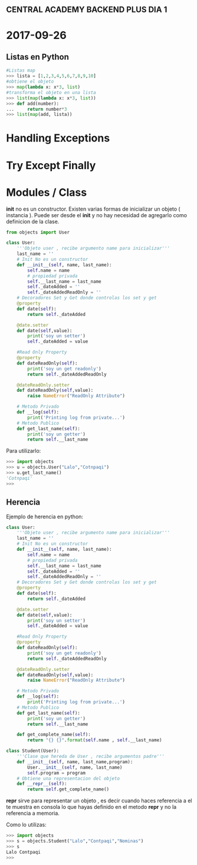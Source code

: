 
## CENTRAL ACADEMY BACKEND PLUS DIA 1 ##


# 2017-09-26
## Listas en Python
```python
#Listas map
>>> lista = [1,2,3,4,5,6,7,8,9,10]
#obtiene el objeto 
>>> map(lambda x: x*3, list)
#transforma el objeto en una lista
>>> list(map(lambda x: x*3, list))
>>> def add(number):
...     return number*3
>>> list(map(add, lista))
```
# Handling Exceptions
# Try Except Finally
# Modules / Class

__init__ no es un constructor.
Existen varias formas de inicializar un objeto ( instancia ). Puede ser desde el __init__ y no hay necesidad de agregarlo como definicion de la clase.
```python
from objects import User
```

```python
class User:
    '''Objeto user , recibe argumento name para inicializar'''
    last_name = ''
    # Init No es un constructor
    def __init__(self, name, last_name):
        self.name = name
        # propiedad privada
        self.__last_name = last_name
        self._dateAdded = ''
        self._dateAddedReadOnly = ''
    # Decoradores Set y Get donde controlas los set y get
    @property
    def date(self):
        return self._dateAdded

    @date.setter
    def date(self,value):
        print('soy un setter')
        self._dateAdded = value

    #Read Only Property
    @property
    def dateReadOnly(self):
        print('soy un get readonly')
        return self._dateAddedReadOnly

    @dateReadOnly.setter
    def dateReadOnly(self,value):
        raise NameError("ReadOnly Attribute")

    # Metodo Privado
    def __log(self):
        print('Printing log from private...')
    # Metodo Publico
    def get_last_name(self):
        print('soy un getter')
        return self.__last_name
```

Para utilizarlo:
```python
>>> import objects
>>> u = objects.User("Lalo","Cotnpaqi")
>>> u.get_last_name()
'Cotnpaqi'
>>>
```

## Herencia

Ejemplo de herencia en python:
```python
class User:
    '''Objeto user , recibe argumento name para inicializar'''
    last_name = ''
    # Init No es un constructor
    def __init__(self, name, last_name):
        self.name = name
        # propiedad privada
        self.__last_name = last_name
        self._dateAdded = ''
        self._dateAddedReadOnly = ''
    # Decoradores Set y Get donde controlas los set y get
    @property
    def date(self):
        return self._dateAdded

    @date.setter
    def date(self,value):
        print('soy un setter')
        self._dateAdded = value

    #Read Only Property
    @property
    def dateReadOnly(self):
        print('soy un get readonly')
        return self._dateAddedReadOnly

    @dateReadOnly.setter
    def dateReadOnly(self,value):
        raise NameError("ReadOnly Attribute")

    # Metodo Privado
    def __log(self):
        print('Printing log from private...')
    # Metodo Publico
    def get_last_name(self):
        print('soy un getter')
        return self.__last_name

    def get_complete_name(self):
        return "{} {}".format(self.name , self.__last_name)

class Student(User):
    '''Clase que hereda de User , recibe argumentos padre'''
    def __init__(self, name, last_name,program):
        User.__init__(self, name, last_name)
        self.program = program
    # Obtiene una representacion del objeto
    def __repr__(self):
        return self.get_complete_name()
```
__repr__ sirve para representar un objeto , es decir cuando haces referencia a el te muestra en consola lo que hayas definido en el metodo __repr__ y no la referencia a memoria.

Como lo utilizas:
```python
>>> import objects
>>> s = objects.Student("Lalo","Contpaqi","Nominas")
>>> s
Lalo Contpaqi
>>>
```